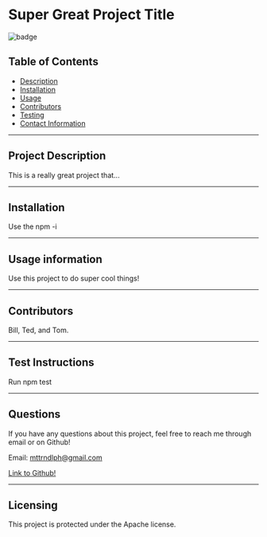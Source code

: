 # Super Great Project Title

![badge](https://img.shields.io/badge/License-Apache-brightgreen)

## Table of Contents

- [Description](#project-description)
- [Installation](#installation)
- [Usage](#usage-information)
- [Contributors](#contributors)
- [Testing](#test-instructions)
- [Contact Information](#questions)

---

## Project Description

This is a really great project that...

---

## Installation

Use the npm -i

---

## Usage information

Use this project to do super cool things!

---

## Contributors

Bill, Ted, and Tom.

---

## Test Instructions

Run npm test

---

## Questions

If you have any questions about this project, feel free to reach me through email or on Github!

Email: mttrndlph@gmail.com

[Link to Github!](https://github.com/RobeandHat)

---

## Licensing

This project is protected under the Apache license.
